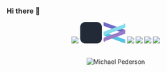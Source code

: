 ### Hi there 👋

<!--
**cobaltburn/cobaltburn** is a ✨ _special_ ✨ repository because its `README.md` (this file) appears on your GitHub profile.

Here are some ideas to get you started:

- 🔭 I’m currently working on ...
- 🌱 I’m currently learning ...
- 👯 I’m looking to collaborate on ...
- 🤔 I’m looking for help with ...
- 💬 Ask me about ...
- 📫 How to reach me: ...
- 😄 Pronouns: ...
- ⚡ Fun fact: ...
-->

<div align="center">
  <img src="https://skillicons.dev/icons?i=rust" width="50"/>
  <img src="https://github.com/onemarc/tech-icons/blob/main/icons/surrealdb-dark.svg" width="50"/>
  <img src="https://github.com/helix-editor/helix/blob/master/logo.svg" height="50" width="50">
  <img src="https://skillicons.dev/icons?i=go,arch" />
  <img src="https://github.com/iced-rs/iced/blob/master/docs/logo.svg" width="50"/>
  <img src="https://github.com/onemarc/tech-icons/blob/main/icons/mysql-dark.svg" width="50"/>
  <img src="https://skillicons.dev/icons?i=kotlin,py,gcp,docker" />
</div>

<br/>

<p align="center">
  <img src="https://github-readme-stats-sigma-five.vercel.app/api/top-langs/?username=cobaltburn&hide=TeX,OpenEdge%20ABL&layout=compact&show_icons=true&theme=tokyonight&count_private=true" alt="Michael Pederson" width="390"/>
</p>


